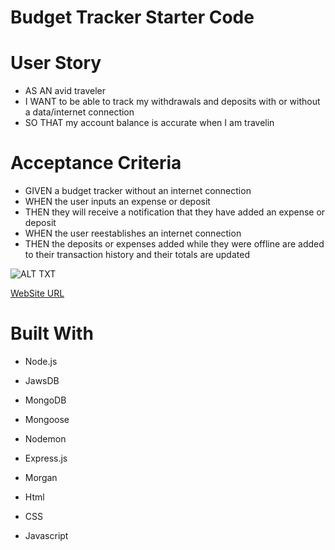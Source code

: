 # Budget Tracker Starter Code

# User Story
* AS AN avid traveler
* I WANT to be able to track my withdrawals and deposits with or without a data/internet connection
* SO THAT my account balance is accurate when I am travelin

# Acceptance Criteria
* GIVEN a budget tracker without an internet connection
* WHEN the user inputs an expense or deposit
* THEN they will receive a notification that they have added an expense or deposit
* WHEN the user reestablishes an internet connection
* THEN the deposits or expenses added while they were offline are added to their transaction history and their totals are updated

![ALT TXT](https://i.ibb.co/GMx0CMc/budget.png)

[WebSite URL](https://sleepy-cove-91011.herokuapp.com/)

# Built With
* Node.js

* JawsDB

* MongoDB

* Mongoose

* Nodemon

* Express.js

* Morgan

* Html

* CSS

* Javascript